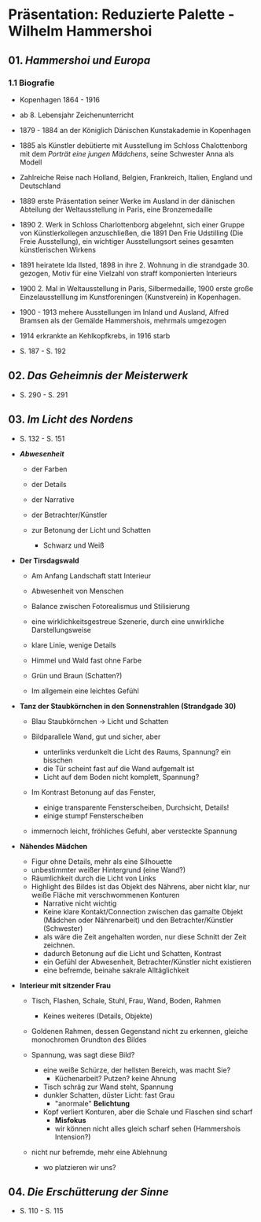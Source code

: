 # Präsentation: Reduzierte Palette - Wilhelm Hammershoi

## 01. _Hammershoi und Europa_

### 1.1 Biografie
- Kopenhagen 1864 - 1916
- ab 8. Lebensjahr Zeichenunterricht
- 1879 - 1884 an der Königlich Dänischen Kunstakademie in Kopenhagen
- 1885 als Künstler debütierte mit Ausstellung im Schloss Chalottenborg mit dem _Porträt eine jungen Mädchens_, seine Schwester Anna als Modell
- Zahlreiche Reise nach Holland, Belgien, Frankreich, Italien, England und Deutschland
- 1889 erste Präsentation seiner Werke im Ausland in der dänischen Abteilung der Weltausstellung in Paris, eine Bronzemedaille
- 1890 2. Werk in Schloss Charlottenborg abgelehnt, sich einer Gruppe von Künstlerkollegen anzuschließen, die 1891 Den Frie Udstilling (Die Freie Ausstellung), ein wichtiger Ausstellungsort seines gesamten künstlerischen Wirkens
- 1891 heiratete Ida Ilsted, 1898 in ihre 2. Wohnung in die strandgade 30. gezogen, Motiv für eine Vielzahl von straff komponierten Interieurs
- 1900 2. Mal in Weltausstellung in Paris, Silbermedaille, 1900 erste große Einzelausstelllung im Kunstforeningen (Kunstverein) in Kopenhagen.
- 1900 - 1913 mehere Ausstellungen im Inland und Ausland, Alfred Bramsen als der Gemälde Hammershois, mehrmals umgezogen
- 1914 erkrankte an Kehlkopfkrebs, in 1916 starb


- S. 187 - S. 192


## 02. _Das Geheimnis der Meisterwerk_
- S. 290 - S. 291

## 03. _Im Licht des Nordens_
- S. 132 - S. 151

- ___Abwesenheit___
    - der Farben
    - der Details
    - der Narrative
    - der Betrachter/Künstler

    - zur Betonung der Licht und Schatten
        - Schwarz und Weiß

- __Der Tirsdagswald__
    - Am Anfang Landschaft statt Interieur
    - Abwesenheit von Menschen
    - Balance zwischen Fotorealismus und Stilisierung
    - eine wirklichkeitsgestreue Szenerie, durch eine unwirkliche Darstellungsweise
    - klare Linie, wenige Details

    - Himmel und Wald fast ohne Farbe
    - Grün und Braun (Schatten?)

    - Im allgemein eine leichtes Gefühl
    
- __Tanz der Staubkörnchen in den Sonnenstrahlen (Strandgade 30)__
    - Blau Staubkörnchen -> Licht und Schatten

    - Bildparallele Wand, gut und sicher, aber
        - unterlinks verdunkelt die Licht des Raums, Spannung? ein bisschen
        - die Tür scheint fast auf die Wand aufgemalt ist
        - Licht auf dem Boden nicht komplett, Spannung?
    
    - Im Kontrast Betonung auf das Fenster,
        - einige transparente Fensterscheiben, Durchsicht, Details!
        - einige stumpf Fensterscheiben
    
    - immernoch leicht, fröhliches Gefuhl, aber versteckte Spannung

- __Nähendes Mädchen__
    - Figur ohne Details, mehr als eine Silhouette
    - unbestimmter weißer Hintergrund (eine Wand?)
    - Räumlichkeit durch die Licht von Links
    - Highlight des Bildes ist das Objekt des Nährens, aber nicht klar, nur weiße Fläche mit verschwommenen Konturen
        - Narrative nicht wichtig
        - Keine klare Kontakt/Connection zwischen das gamalte Objekt (Mädchen oder Nährenarbeit) und den Betrachter/Künstler (Schwester)
        - als wäre die Zeit angehalten worden, nur diese Schnitt der Zeit zeichnen.
        - dadurch Betonung auf die Licht und Schatten, Kontrast
        - ein Gefühl der Abwesenheit, Betrachter/Künstler nicht existieren
        - eine befremde, beinahe sakrale Alltäglichkeit

- __Interieur mit sitzender Frau__
    - Tisch, Flashen, Schale, Stuhl, Frau, Wand, Boden, Rahmen
        - Keines weiteres (Details, Objekte)
    - Goldenen Rahmen, dessen Gegenstand nicht zu erkennen, gleiche monochromen Grundton des Bildes

    - Spannung, was sagt diese Bild?
        - eine weiße Schürze, der hellsten Bereich, was macht Sie?
            - Küchenarbeit? Putzen? keine Ahnung
        - Tisch schräg zur Wand steht, Spannung
        - dunkler Schatten, düster Licht: fast Grau
            - "anormale" __Belichtung__
        - Kopf verliert Konturen, aber die Schale und Flaschen sind scharf
            - __Misfokus__
            - wir können nicht alles gleich scharf sehen (Hammershois Intension?)

    - nicht nur befremde, mehr eine Ablehnung
        - wo platzieren wir uns?





## 04. _Die Erschütterung der Sinne_
- S. 110 - S. 115